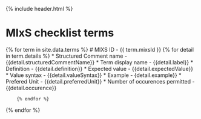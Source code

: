 {% include header.html %}

# MIxS checklist terms

{% for term in site.data.terms %}
	# MIXS ID - {{ term.mixsId }}
        {% for detail in term.details %}
			* Structured Comment name - {{detail.structuredCommentName}}
			* Term display name - {{detail.label}}
			* Definition - {{detail.definition}}
			* Expected value - {{detail.expectedValue}}
			* Value syntax - {{detail.valueSyntax}}
			* Example - {detail.example}}
			* Prefered Unit - {{detail.preferredUnit}}
			* Number of occurences permitted - {{detail.occurence}}
			
		{% endfor %}
		
{% endfor %}

